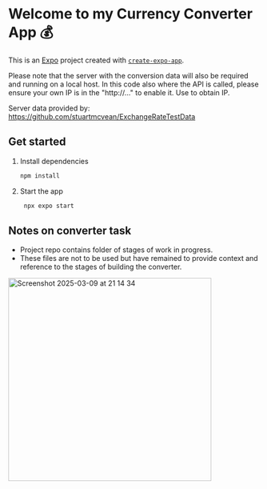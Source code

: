 # Welcome to my Currency Converter App 💰
This is an [Expo](https://expo.dev) project created with [`create-expo-app`](https://www.npmjs.com/package/create-expo-app).

Please note that the server with the conversion data will also be required and running on a local host. In this code also where the API is called, please ensure your own IP is in the "http://…" to enable it. Use <ipconfig getifaddr en0> to obtain IP.

Server data provided by: https://github.com/stuartmcvean/ExchangeRateTestData

## Get started

1. Install dependencies

   ```bash
   npm install
   ```

2. Start the app

   ```bash
    npx expo start
   ```

## Notes on converter task

- Project repo contains folder of stages of work in progress.
- These files are not to be used but have remained to provide context and reference to the stages of building the converter.
<img width="406" alt="Screenshot 2025-03-09 at 21 14 34" src="https://github.com/user-attachments/assets/38e778ce-1935-4324-9c15-121b150027aa" />

